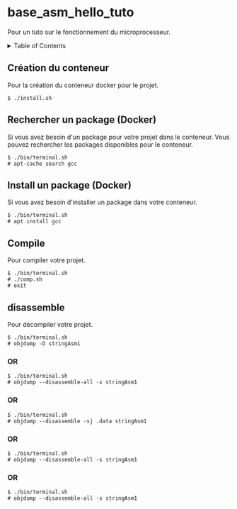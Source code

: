 # base_asm_hello_tuto

Pour un tuto sur le fonctionnement du microprocesseur.

<details>
  <summary>Table of Contents</summary>
  <ol>
    <li><a href="#création-du-conteneur">Création du conteneur</a></li>
    <li><a href="#rechercher-un-package-docker">Rechercher un package (Docker)</a></li>
    <li><a href="#install-un-package-docker">Install un package (Docker)</a></li>
    <li><a href="#compile-1">Compile 1</a></li>
    <li><a href="#compile-2">Compile 2</a></li>
    <li><a href="#disassemble">Disassemble</a></li>
  </ol>
</details>

## Création du conteneur
Pour la création du conteneur docker pour le projet.
```
$ ./install.sh
```
## Rechercher un package (Docker)
Si vous avez besoin d'un package pour votre projet dans le conteneur. Vous pouvez rechercher les packages disponibles pour le conteneur.
```
$ ./bin/terminal.sh
# apt-cache search gcc
```

## Install un package (Docker)
Si vous avez besoin d'installer un package dans votre conteneur.
```
$ ./bin/terminal.sh
# apt install gcc
```

## Compile
Pour compiler votre projet.
```
$ ./bin/terminal.sh
# ./comp.sh
# exit
```

## disassemble
Pour décompiler votre projet.
```
$ ./bin/terminal.sh
# objdump -D stringAsm1
```

### OR

```
$ ./bin/terminal.sh
# objdump --disassemble-all -s stringAsm1
```
### OR

```
$ ./bin/terminal.sh
# objdump --disassemble -sj .data stringAsm1
```

### OR

```
$ ./bin/terminal.sh
# objdump --disassemble-all -s stringAsm1
```

### OR

```
$ ./bin/terminal.sh
# objdump --disassemble-all -s stringAsm1
```

